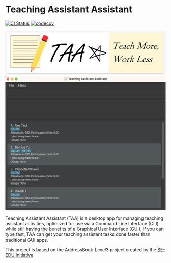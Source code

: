 # Teaching Assistant Assistant

[![CI Status](https://github.com/AY2223S2-CS2103T-T14-4/tp/workflows/Java%20CI/badge.svg)](https://github.com/AY2223S2-CS2103T-T14-4/tp/actions)
[![codecov](https://codecov.io/gh/nus-cs2103-AY2223S2/tp/branch/master/graph/badge.svg?token=SNV76O467D)](https://codecov.io/gh/nus-cs2103-AY2223S2/tp)

![Logo](./docs/images/TAA_logo.jpg)
![Ui](./docs/images/Ui.png)

Teaching Assistant Assistant (TAA) is a desktop app for managing teaching assistant activities, optimized for use via a Command Line Interface (CLI) while still having the benefits of a Graphical User Interface (GUI). If you can type fast, TAA can get your teaching assistant tasks done faster than traditional GUI apps.

This project is based on the AddressBook-Level3 project created by the [SE-EDU initiative](https://se-education.org).
